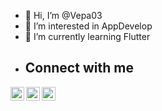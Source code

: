 - 👋 Hi, I’m @Vepa03
- 👀 I’m interested in AppDevelop
- 🌱 I’m currently learning Flutter
- ## Connect with me
[<img align="left" alt="Twitter" width="22px" src="https://cdn.jsdelivr.net/npm/simple-icons@v5/icons/twitter.svg" />](https://twitter.com/seninlinkin)
[<img align="left" alt="LinkedIn" width="22px" src="https://cdn.jsdelivr.net/npm/simple-icons@v5/icons/linkedin.svg" />](https://linkedin.com/in/seninlinkin)
[<img align="left" alt="Instagram" width="22px" src="https://cdn.jsdelivr.net/npm/simple-icons@v5/icons/instagram.svg" />](https://instagram.com/seninlinkin)


<!---
Vepa03/Vepa03 is a ✨ special ✨ repository because its `README.md` (this file) appears on your GitHub profile.
You can click the Preview link to take a look at your changes.
--->
